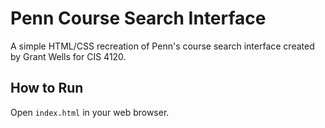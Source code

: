 # Penn Course Search Interface

A simple HTML/CSS recreation of Penn's course search interface created by Grant Wells for CIS 4120.

## How to Run

Open `index.html` in your web browser.